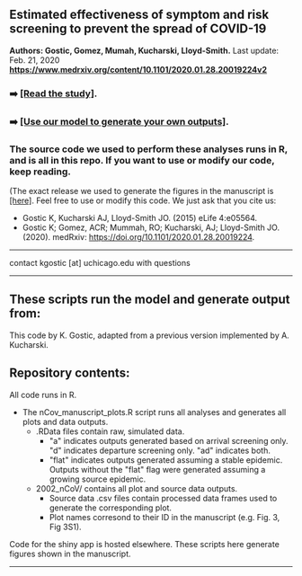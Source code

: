 ## Estimated effectiveness of symptom and risk screening to prevent the spread of COVID-19
**Authors: Gostic, Gomez, Mumah, Kucharski, Lloyd-Smith.**
Last update: Feb. 21, 2020
**https://www.medrxiv.org/content/10.1101/2020.01.28.20019224v2**

### :arrow_right: [[Read the study]](https://github.com/kgostic/traveller_screening/blob/master/manuscript_Revision1.pdf).

### :arrow_right: [[Use our model to generate your own outputs]](https://lloyd-smithlab.shinyapps.io/travelScreeningModel/).

### The source code we used to perform these analyses runs in R, and is all in this repo. If you want to use or modify our code, keep reading.
(The exact release we used to generate the figures in the manuscript is [[here]](https://github.com/kgostic/traveller_screening/releases/tag/v2.1).
Feel free to use or modify this code. We just ask that you cite us:
 * Gostic K, Kucharski AJ, Lloyd-Smith JO. (2015) eLife 4:e05564.
 * Gostic K; Gomez, ACR; Mummah, RO; Kucharski, AJ; Lloyd-Smith JO. (2020). medRxiv: https://doi.org/10.1101/2020.01.28.20019224.
 
 -----
 
 contact kgostic [at] uchicago.edu with questions
 
 ----




## These scripts run the model and generate output from: 



This code by K. Gostic, adapted from a previous version implemented by A. Kucharski.





## Repository contents:
All code runs in R.
* The nCov_manuscript_plots.R script runs all analyses and generates all plots and data outputs.
    * .RData files contain raw, simulated data.
        * "a" indicates outputs generated based on arrival screening only. "d" indicates departure screening only. "ad" indicates both. 
        * "flat" indicates outputs generated assuming a stable epidemic. Outputs without the "flat" flag were generated assuming a growing source epidemic.
  * 2002_nCoV/ contains all plot and source data outputs.
      * Source data .csv files contain processed data frames used to generate the corresponding plot.
      * Plot names corresond to their ID in the manuscript (e.g. Fig. 3, Fig 3S1).
      
Code for the shiny app is hosted elsewhere. These scripts here generate figures shown in the manuscript.

------

